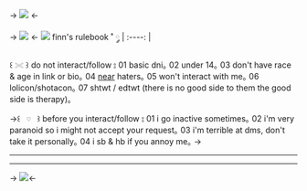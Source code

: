 -> ![](https://media.discordapp.net/attachments/903364339464044575/1107303381506207806/3243E631-8B38-42C5-AFA5-1CC1E6CFDDE5.png) <-

-> ![](https://media.discordapp.net/attachments/903364339464044575/1107301385541787658/01796404-4A8D-4F93-B33D-8B6B3555862B.png?width=450&height=380) <-
![](https://media.discordapp.net/attachments/903364339464044575/1086448607651188837/72B7FC40-7492-4C42-ACCF-378851D3484B.gif)‏‏‎ ‎ finn's rulebook ˚ ༘ |
:----: |


 ꒰ `𓏵` ꒱ do not interact/follow ⦂
01 basic dni｡ 02 under 14｡ 03 don't have race & age in link or bio｡ 04 [near](https://natefilesv2.carrd.co/#aboutnear) haters｡ 05 won't interact with me｡ 06 lolicon/shotacon｡ 07 shtwt / edtwt (there is no good side to them the good side is therapy)｡ 

->꒰ **`‏‏‎ ‎♡‏‏‎ ‎`** ꒱ before you interact/follow ⦂
01 i go inactive sometimes｡ 02 i'm very paranoid so i might not accept your request｡ 03 i'm terrible at dms, don't take it personally｡ 04 i sb & hb if you annoy me｡ ->
***
***


-> ![](https://media.discordapp.net/attachments/903364339464044575/1107303381824978964/56CE6A1E-485D-4CD5-80DD-7E8DCDFA8827.png)<-